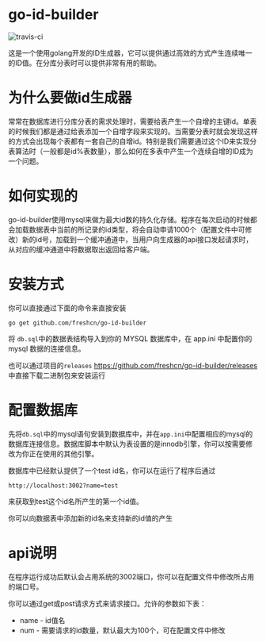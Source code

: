 # go-id-builder
![travis-ci](https://travis-ci.org/freshcn/go-id-builder.svg?branch=master)

这是一个使用golang开发的ID生成器，它可以提供通过高效的方式产生连续唯一的ID值。在分库分表时可以提供非常有用的帮助。
# 为什么要做id生成器

常常在数据库进行分库分表的需求处理时，需要给表产生一个自增的主键id。单表的时候我们都是通过给表添加一个自增字段来实现的。当需要分表时就会发现这样的方式会出现每个表都有一套自己的自增id。特别是我们需要通过这个ID来实现分表算法时（一般都是id%表数量），那么如何在多表中产生一个连续自增的ID成为一个问题。

# 如何实现的

go-id-builder使用mysql来做为最大id数的持久化存储。程序在每次启动的时候都会加载数据表中当前的所记录的id类型，将会自动申请1000个（配置文件中可修改）新的id号，加载到一个缓冲通道中，当用户向生成器的api接口发起请求时，从对应的缓冲通道中将数据取出返回给客户端。

# 安装方式

你可以直接通过下面的命令来直接安装

`go get github.com/freshcn/go-id-builder`

将 `db.sql`中的数据表结构导入到你的 MYSQL 数据库中，在 app.ini 中配置你的mysql 数据的连接信息。

也可以通过项目的`releases` https://github.com/freshcn/go-id-builder/releases 中直接下载二进制包来安装运行

# 配置数据库

先将`db.sql`中的mysql语句安装到数据库中，并在`app.ini`中配置相应的mysql的数据库连接信息。数据库脚本中默认为表设置的是innodb引擎，你可以按需要修改为你正在使用的其他引擎。

数据库中已经默认提供了一个test   id名，你可以在运行了程序后通过

`http://localhost:3002?name=test`

来获取到test这个id名所产生的第一个id值。

你可以向数据表中添加新的id名来支持新的id值的产生

# api说明

在程序运行成功后默认会占用系统的3002端口，你可以在配置文件中修改所占用的端口号。

你可以通过get或post请求方式来请求接口。允许的参数如下表：

- name - id值名
- num - 需要请求的id数量，默认最大为100个，可在配置文件中修改
